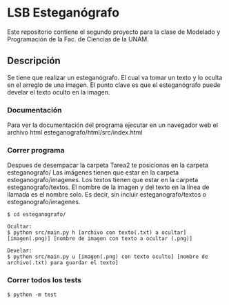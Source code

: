 # LSB Esteganógrafo

Este repositorio contiene el segundo proyecto para la clase de Modelado y Programación de la Fac. de Ciencias de la UNAM.


## Descripción

Se tiene que realizar un esteganógrafo. El cual va tomar un texto y lo oculta en el arreglo de una imagen. El punto clave es que el esteganógrafo puede develar el texto oculto en la imagen.

### Documentación
Para ver la documentación del programa ejecutar en un navegador web el archivo html esteganografo/html/src/index.html

### Correr programa

Despues de desempacar la carpeta Tarea2 te posicionas en la carpeta esteganografo/
Las imágenes tienen que estar en la carpeta esteganografo/imagenes.
Los textos tienen que estar en la carpeta esteganografo/textos.
El nombre de la imagen y del texto en la línea de llamada es el nombre solo. Es decir, sin incluir esteganografo/textos o esteganografo/imagenes.

```
$ cd esteganografo/

Ocultar:
$ python src/main.py h [archivo con texto(.txt) a ocultar] [imagen(.png)] [nombre de imagen con texto a ocultar (.png)]

Develar:
$ python src/main.py u [imagen(.png) con texto oculto] [nombre de archivo(.txt) para guardar el texto]

```

### Correr todos los tests
```
$ python -m test
```
